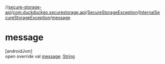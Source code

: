 //[secure-storage-api](../../../../index.md)/[com.duckduckgo.securestorage.api](../../index.md)/[SecureStorageException](../index.md)/[InternalSecureStorageException](index.md)/[message](message.md)

# message

[androidJvm]\
open override val [message](message.md): [String](https://kotlinlang.org/api/latest/jvm/stdlib/kotlin/-string/index.html)
